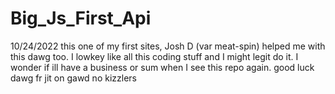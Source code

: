 # Big_Js_First_Api
10/24/2022
this one of my first sites, Josh D (var meat-spin) helped me with this dawg too. I lowkey like all this coding stuff and I might legit do it. I wonder if ill have a 
business or sum when I see this repo again. good luck dawg fr jit on gawd no kizzlers
